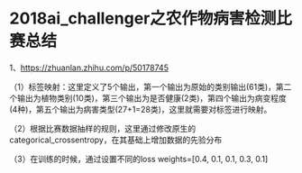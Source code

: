# 2018ai_challenger之农作物病害检测比赛总结

1、https://zhuanlan.zhihu.com/p/50178745

（1）标签映射：这里定义了5个输出，第一个输出为原始的类别输出(61类)，第二个输出为植物类别(10类)，第三个输出为是否健康(2类)，第四个输出为病变程度(4种)，第五个输出为病害类型(27+1=28类)，这里就需要对标签进行映射。

（2）根据比赛数据抽样的规则，这里通过修改原生的categorical_crossentropy，在其基础上增加数据的先验分布

（3）在训练的时候，通过设置不同的loss weights=[0.4, 0.1, 0.1, 0.3, 0.1]

